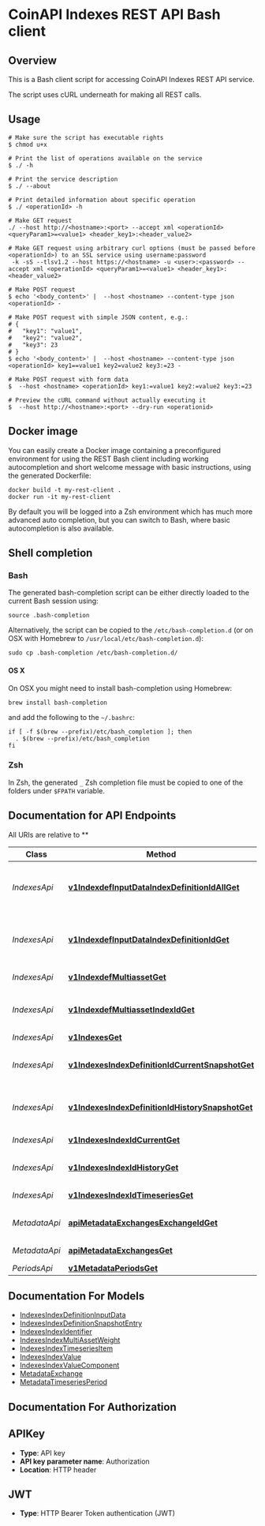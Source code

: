 # CoinAPI Indexes REST API Bash client

## Overview

This is a Bash client script for accessing CoinAPI Indexes REST API service.

The script uses cURL underneath for making all REST calls.

## Usage

```shell
# Make sure the script has executable rights
$ chmod u+x 

# Print the list of operations available on the service
$ ./ -h

# Print the service description
$ ./ --about

# Print detailed information about specific operation
$ ./ <operationId> -h

# Make GET request
./ --host http://<hostname>:<port> --accept xml <operationId> <queryParam1>=<value1> <header_key1>:<header_value2>

# Make GET request using arbitrary curl options (must be passed before <operationId>) to an SSL service using username:password
 -k -sS --tlsv1.2 --host https://<hostname> -u <user>:<password> --accept xml <operationId> <queryParam1>=<value1> <header_key1>:<header_value2>

# Make POST request
$ echo '<body_content>' |  --host <hostname> --content-type json <operationId> -

# Make POST request with simple JSON content, e.g.:
# {
#   "key1": "value1",
#   "key2": "value2",
#   "key3": 23
# }
$ echo '<body_content>' |  --host <hostname> --content-type json <operationId> key1==value1 key2=value2 key3:=23 -

# Make POST request with form data
$  --host <hostname> <operationId> key1:=value1 key2:=value2 key3:=23

# Preview the cURL command without actually executing it
$  --host http://<hostname>:<port> --dry-run <operationid>

```

## Docker image

You can easily create a Docker image containing a preconfigured environment
for using the REST Bash client including working autocompletion and short
welcome message with basic instructions, using the generated Dockerfile:

```shell
docker build -t my-rest-client .
docker run -it my-rest-client
```

By default you will be logged into a Zsh environment which has much more
advanced auto completion, but you can switch to Bash, where basic autocompletion
is also available.

## Shell completion

### Bash

The generated bash-completion script can be either directly loaded to the current Bash session using:

```shell
source .bash-completion
```

Alternatively, the script can be copied to the `/etc/bash-completion.d` (or on OSX with Homebrew to `/usr/local/etc/bash-completion.d`):

```shell
sudo cp .bash-completion /etc/bash-completion.d/
```

#### OS X

On OSX you might need to install bash-completion using Homebrew:

```shell
brew install bash-completion
```

and add the following to the `~/.bashrc`:

```shell
if [ -f $(brew --prefix)/etc/bash_completion ]; then
  . $(brew --prefix)/etc/bash_completion
fi
```

### Zsh

In Zsh, the generated `_` Zsh completion file must be copied to one of the folders under `$FPATH` variable.

## Documentation for API Endpoints

All URIs are relative to **

Class | Method | HTTP request | Description
------------ | ------------- | ------------- | -------------
*IndexesApi* | [**v1IndexdefInputDataIndexDefinitionIdAllGet**](docs/IndexesApi.md#v1indexdefinputdataindexdefinitionidallget) | **GET** /v1/indexdef/input-data/{index_definition_id}/all | Returns all data inputs for a specific index definition
*IndexesApi* | [**v1IndexdefInputDataIndexDefinitionIdGet**](docs/IndexesApi.md#v1indexdefinputdataindexdefinitionidget) | **GET** /v1/indexdef/input-data/{index_definition_id} | Returns data inputs for certain index definition and time
*IndexesApi* | [**v1IndexdefMultiassetGet**](docs/IndexesApi.md#v1indexdefmultiassetget) | **GET** /v1/indexdef/multiasset | Get all multi-asset weights
*IndexesApi* | [**v1IndexdefMultiassetIndexIdGet**](docs/IndexesApi.md#v1indexdefmultiassetindexidget) | **GET** /v1/indexdef/multiasset/{index_id} | Get multi-asset weights for specific index
*IndexesApi* | [**v1IndexesGet**](docs/IndexesApi.md#v1indexesget) | **GET** /v1/indexes | List indexes
*IndexesApi* | [**v1IndexesIndexDefinitionIdCurrentSnapshotGet**](docs/IndexesApi.md#v1indexesindexdefinitionidcurrentsnapshotget) | **GET** /v1/indexes/{index_definition_id}/currentSnapshot | Current Index Values for index definition
*IndexesApi* | [**v1IndexesIndexDefinitionIdHistorySnapshotGet**](docs/IndexesApi.md#v1indexesindexdefinitionidhistorysnapshotget) | **GET** /v1/indexes/{index_definition_id}/historySnapshot | Historical Index Values for index definition
*IndexesApi* | [**v1IndexesIndexIdCurrentGet**](docs/IndexesApi.md#v1indexesindexidcurrentget) | **GET** /v1/indexes/{index_id}/current | Current Index Value
*IndexesApi* | [**v1IndexesIndexIdHistoryGet**](docs/IndexesApi.md#v1indexesindexidhistoryget) | **GET** /v1/indexes/{index_id}/history | Historical Index Value w/Composition
*IndexesApi* | [**v1IndexesIndexIdTimeseriesGet**](docs/IndexesApi.md#v1indexesindexidtimeseriesget) | **GET** /v1/indexes/{index_id}/timeseries | Timeseries Index Value
*MetadataApi* | [**apiMetadataExchangesExchangeIdGet**](docs/MetadataApi.md#apimetadataexchangesexchangeidget) | **GET** /api/metadata/exchanges/{exchange_id} | List all exchanges by exchange_id
*MetadataApi* | [**apiMetadataExchangesGet**](docs/MetadataApi.md#apimetadataexchangesget) | **GET** /api/metadata/exchanges | List all exchanges
*PeriodsApi* | [**v1MetadataPeriodsGet**](docs/PeriodsApi.md#v1metadataperiodsget) | **GET** /v1/metadata/periods | List all periods


## Documentation For Models

 - [IndexesIndexDefinitionInputData](docs/IndexesIndexDefinitionInputData.md)
 - [IndexesIndexDefinitionSnapshotEntry](docs/IndexesIndexDefinitionSnapshotEntry.md)
 - [IndexesIndexIdentifier](docs/IndexesIndexIdentifier.md)
 - [IndexesIndexMultiAssetWeight](docs/IndexesIndexMultiAssetWeight.md)
 - [IndexesIndexTimeseriesItem](docs/IndexesIndexTimeseriesItem.md)
 - [IndexesIndexValue](docs/IndexesIndexValue.md)
 - [IndexesIndexValueComponent](docs/IndexesIndexValueComponent.md)
 - [MetadataExchange](docs/MetadataExchange.md)
 - [MetadataTimeseriesPeriod](docs/MetadataTimeseriesPeriod.md)


## Documentation For Authorization


## APIKey


- **Type**: API key
- **API key parameter name**: Authorization
- **Location**: HTTP header

## JWT


- **Type**: HTTP Bearer Token authentication (JWT)

